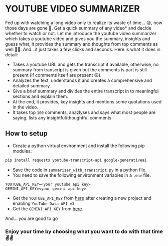 # YOUTUBE VIDEO SUMMARIZER
Fed up with watching a long video only to realize its waste of time... 😢, now those days are gone 🤩. Get a quick summary of any video* and decide whether to watch or not. Let me introduce the youtube video summarizer which takes a youtube video and gives you the summary, insights and guess what, it provides the summary and thoughts from top comments as well 🤜🤛. And.. it just takes a few clicks and seconds. Here is what it does in detail:
- Takes a youtube URL and gets the transcript if available, otherwise, no summary from transcript is given but the comments is part is still present (if comments itself are present 😜).
- Analyzes the text, understands it and creates a comprehensive and detailed summary.
- Give a brief summary and divides the entire transcript in to meaningful sections and explain them.
- At the end, it provides, key insights and mentions some quotations used in the video.
- It takes top `100` comments, anazlyses and says what most people are saying, lists any insightful/thoughtful comments

## How to setup
- Create a python virtual environment and install the following pip modules:
```bash
pip install requests youtube-transcript-api google-generativeai
```
- Save the code in `summarizer_with_transcript.py` in a python file.
- You need to save the following environment variables in a `.env` file.
```env
YOUTUBE_API_KEY=<your youtube api key>
GEMINI_API_KEY=<your gemini api key>
```
- Get the `YOUTUBE_API_KEY` from [here](https://console.cloud.google.com/apis/credentials) after creating a new project and enabling `YouTube Data API v3`.
- Get the `GEMINI_API_KEY` from [here](https://aistudio.google.com/apikey).

And... you are good to go
### Enjoy your time by choosing what you want to do with that time ✌️✌️